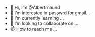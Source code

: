 - 👋 Hi, I’m @Albertmaund
- 👀 I’m interested in passwrd for gmail...
- 🌱 I’m currently learning ...
- 💞️ I’m looking to collaborate on ...
- 📫 How to reach me ...

<!---
Albertmaund/Albertmaund is a ✨ special ✨ repository because its `README.md` (this file) appears on your GitHub profile.
You can click the Preview link to take a look at your changes.
--->
